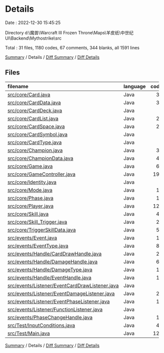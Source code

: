 # Details

Date : 2022-12-30 15:45:25

Directory d:\\魔兽\\Warcraft III Frozen Throne\\Maps\\羊皮纸\\中世纪UI\\Backend\\Mythostrike\\src

Total : 31 files,  1180 codes, 67 comments, 344 blanks, all 1591 lines

[Summary](results.md) / Details / [Diff Summary](diff.md) / [Diff Details](diff-details.md)

## Files
| filename | language | code | comment | blank | total |
| :--- | :--- | ---: | ---: | ---: | ---: |
| [src/core/Card.java](/src/core/Card.java) | Java | 38 | 0 | 10 | 48 |
| [src/core/CardData.java](/src/core/CardData.java) | Java | 31 | 0 | 9 | 40 |
| [src/core/CardDeck.java](/src/core/CardDeck.java) | Java | 7 | 0 | 5 | 12 |
| [src/core/CardList.java](/src/core/CardList.java) | Java | 24 | 0 | 4 | 28 |
| [src/core/CardSpace.java](/src/core/CardSpace.java) | Java | 24 | 0 | 5 | 29 |
| [src/core/CardSymbol.java](/src/core/CardSymbol.java) | Java | 4 | 0 | 2 | 6 |
| [src/core/CardType.java](/src/core/CardType.java) | Java | 4 | 0 | 2 | 6 |
| [src/core/Champion.java](/src/core/Champion.java) | Java | 33 | 0 | 11 | 44 |
| [src/core/ChampionData.java](/src/core/ChampionData.java) | Java | 40 | 0 | 14 | 54 |
| [src/core/Game.java](/src/core/Game.java) | Java | 60 | 6 | 19 | 85 |
| [src/core/GameController.java](/src/core/GameController.java) | Java | 198 | 39 | 42 | 279 |
| [src/core/Identity.java](/src/core/Identity.java) | Java | 4 | 0 | 2 | 6 |
| [src/core/Mode.java](/src/core/Mode.java) | Java | 15 | 0 | 7 | 22 |
| [src/core/Phase.java](/src/core/Phase.java) | Java | 10 | 0 | 2 | 12 |
| [src/core/Player.java](/src/core/Player.java) | Java | 122 | 0 | 30 | 152 |
| [src/core/Skill.java](/src/core/Skill.java) | Java | 48 | 0 | 17 | 65 |
| [src/core/Skill_Trigger.java](/src/core/Skill_Trigger.java) | Java | 23 | 0 | 9 | 32 |
| [src/core/TriggerSkillData.java](/src/core/TriggerSkillData.java) | Java | 53 | 1 | 12 | 66 |
| [src/events/Event.java](/src/events/Event.java) | Java | 15 | 6 | 6 | 27 |
| [src/events/EventType.java](/src/events/EventType.java) | Java | 83 | 0 | 27 | 110 |
| [src/events/Handle/CardDrawHandle.java](/src/events/handle/CardDrawHandle.java) | Java | 24 | 0 | 8 | 32 |
| [src/events/Handle/DamageHandle.java](/src/events/handle/DamageHandle.java) | Java | 63 | 0 | 18 | 81 |
| [src/events/Handle/DamageType.java](/src/events/handle/DamageType.java) | Java | 11 | 0 | 5 | 16 |
| [src/events/Handle/EventHandle.java](/src/events/handle/EventHandle.java) | Java | 11 | 0 | 10 | 21 |
| [src/events/Listener/EventCardDrawListener.java](/src/events/Observers/EventCardDrawListener.java) | Java | 3 | 0 | 2 | 5 |
| [src/events/Listener/EventDamageListener.java](/src/events/Observers/EventDamageListener.java) | Java | 23 | 0 | 12 | 35 |
| [src/events/Listener/EventPhaseListener.java](/src/events/Observers/EventPhaseListener.java) | Java | 14 | 0 | 6 | 20 |
| [src/events/Listener/FunctionListener.java](/src/events/Observers/FunctionListener.java) | Java | 9 | 0 | 7 | 16 |
| [src/events/PhaseChangeHandle.java](/src/events/PhaseChangeHandle.java) | Java | 16 | 0 | 4 | 20 |
| [src/Test/InputConditions.java](/src/Test/InputConditions.java) | Java | 46 | 6 | 17 | 69 |
| [src/Test/Main.java](/src/Test/Main.java) | Java | 124 | 9 | 20 | 153 |

[Summary](results.md) / Details / [Diff Summary](diff.md) / [Diff Details](diff-details.md)